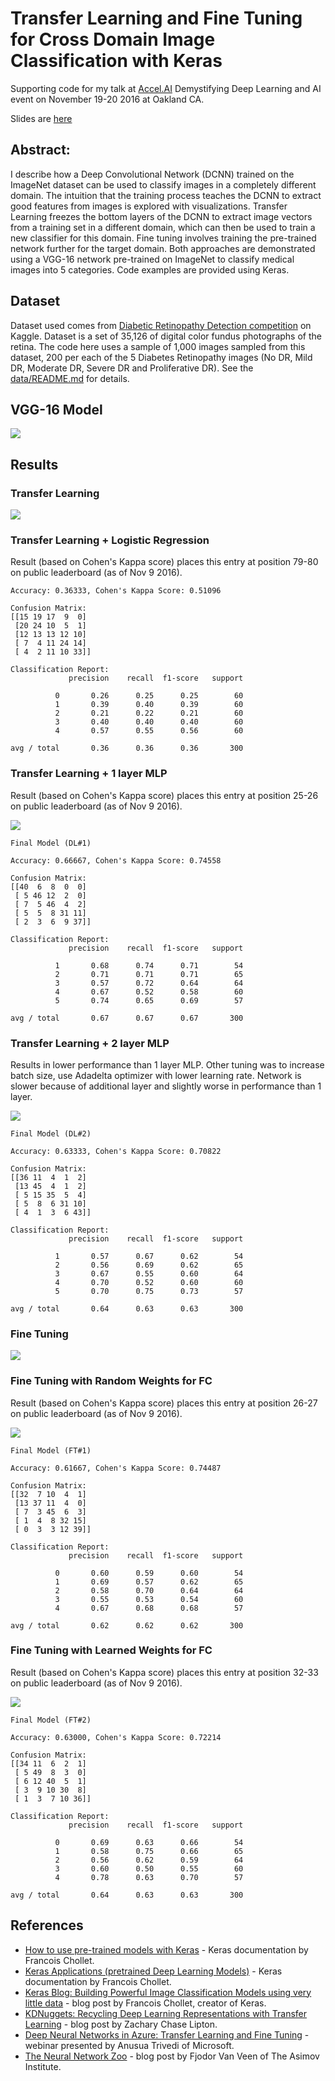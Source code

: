 # Transfer Learning and Fine Tuning for Cross Domain Image Classification with Keras

Supporting code for my talk at [Accel.AI](http://accel.ai/) Demystifying Deep Learning and AI event on November 19-20 2016 at Oakland CA.

Slides are [here](http://www.slideshare.net/sujitpal/transfer-learning-and-fine-tuning-for-cross-domain-image-classification-with-keras)

## Abstract:

I describe how a Deep Convolutional Network (DCNN) trained on the ImageNet dataset can be used to classify images in a completely different domain. The intuition that the training process teaches the DCNN to extract good features from images is explored with visualizations. Transfer Learning freezes the bottom layers of the DCNN to extract image vectors from a training set in a different domain, which can then be used to train a new classifier for this domain. Fine tuning involves training the pre-trained network further for the target domain. Both approaches are demonstrated using a VGG-16 network pre-trained on ImageNet to classify medical images into 5 categories. Code examples are provided using Keras.

## Dataset

Dataset used comes from [Diabetic Retinopathy Detection competition](https://www.kaggle.com/c/diabetic-retinopathy-detection) on Kaggle. Dataset is a set of 35,126 of digital color fundus photographs of the retina. The code here uses a sample of 1,000 images sampled from this dataset, 200 per each of the 5 Diabetes Retinopathy images (No DR, Mild DR, Moderate DR, Severe DR and Proliferative DR). See the [data/README.md](data/README.md) for details.

## VGG-16 Model

<img src="docs/vgg16-original.png"/>

## Results

### Transfer Learning

<img src="docs/vgg16-tl.png"/>

### Transfer Learning + Logistic Regression

Result (based on Cohen's Kappa score) places this entry at position 79-80 on public leaderboard (as of Nov 9 2016).

    Accuracy: 0.36333, Cohen's Kappa Score: 0.51096

    Confusion Matrix:
    [[15 19 17  9  0]
     [20 24 10  5  1]
     [12 13 13 12 10]
     [ 7  4 11 24 14]
     [ 4  2 11 10 33]]

    Classification Report:
                 precision    recall  f1-score   support
    
              0       0.26      0.25      0.25        60
              1       0.39      0.40      0.39        60
              2       0.21      0.22      0.21        60
              3       0.40      0.40      0.40        60
              4       0.57      0.55      0.56        60
    
    avg / total       0.36      0.36      0.36       300

### Transfer Learning + 1 layer MLP

Result (based on Cohen's Kappa score) places this entry at position 25-26 on public leaderboard (as of Nov 9 2016).

<img src="docs/tl-dl1-loss.png"/>

    Final Model (DL#1)

    Accuracy: 0.66667, Cohen's Kappa Score: 0.74558

    Confusion Matrix:
    [[40  6  8  0  0]
     [ 5 46 12  2  0]
     [ 7  5 46  4  2]
     [ 5  5  8 31 11]
     [ 2  3  6  9 37]]

    Classification Report:
                 precision    recall  f1-score   support
    
              1       0.68      0.74      0.71        54
              2       0.71      0.71      0.71        65
              3       0.57      0.72      0.64        64
              4       0.67      0.52      0.58        60
              5       0.74      0.65      0.69        57
    
    avg / total       0.67      0.67      0.67       300
    

### Transfer Learning + 2 layer MLP

Results in lower performance than 1 layer MLP. Other tuning was to increase batch size, use Adadelta optimizer with lower learning rate. Network is slower because of additional layer and slightly worse in performance than 1 layer.

<img src="docs/tl-dl2-loss.png"/>

    Final Model (DL#2)

    Accuracy: 0.63333, Cohen's Kappa Score: 0.70822

    Confusion Matrix:
    [[36 11  4  1  2]
     [13 45  4  1  2]
     [ 5 15 35  5  4]
     [ 5  8  6 31 10]
     [ 4  1  3  6 43]]

    Classification Report:
                 precision    recall  f1-score   support
    
              1       0.57      0.67      0.62        54
              2       0.56      0.69      0.62        65
              3       0.67      0.55      0.60        64
              4       0.70      0.52      0.60        60
              5       0.70      0.75      0.73        57
    
    avg / total       0.64      0.63      0.63       300
    

### Fine Tuning

<img src="docs/vgg16-ft.png"/>

### Fine Tuning with Random Weights for FC

Result (based on Cohen's Kappa score) places this entry at position 26-27 on public leaderboard (as of Nov 9 2016).

<img src="docs/ft-dl-loss.png"/>

    Final Model (FT#1)

    Accuracy: 0.61667, Cohen's Kappa Score: 0.74487

    Confusion Matrix:
    [[32  7 10  4  1]
     [13 37 11  4  0]
     [ 7  3 45  6  3]
     [ 1  4  8 32 15]
     [ 0  3  3 12 39]]

    Classification Report:
                 precision    recall  f1-score   support
    
              0       0.60      0.59      0.60        54
              1       0.69      0.57      0.62        65
              2       0.58      0.70      0.64        64
              3       0.55      0.53      0.54        60
              4       0.67      0.68      0.68        57
    
    avg / total       0.62      0.62      0.62       300


### Fine Tuning with Learned Weights for FC

Result (based on Cohen's Kappa score) places this entry at position 32-33 on public leaderboard (as of Nov 9 2016).

<img src="docs/ft-dlw-loss.png"/>

    Final Model (FT#2)

    Accuracy: 0.63000, Cohen's Kappa Score: 0.72214

    Confusion Matrix:
    [[34 11  6  2  1]
     [ 5 49  8  3  0]
     [ 6 12 40  5  1]
     [ 3  9 10 30  8]
     [ 1  3  7 10 36]]

    Classification Report:
                 precision    recall  f1-score   support
    
              0       0.69      0.63      0.66        54
              1       0.58      0.75      0.66        65
              2       0.56      0.62      0.59        64
              3       0.60      0.50      0.55        60
              4       0.78      0.63      0.70        57
    
    avg / total       0.64      0.63      0.63       300


## References

* [How to use pre-trained models with Keras](https://keras.io/getting-started/faq/#how-can-i-use-pre-trained-models-in-keras) - Keras documentation by Francois Chollet.
* [Keras Applications (pretrained Deep Learning Models)](https://keras.io/applications/) - Keras documentation by Francois Chollet.
* [Keras Blog: Building Powerful Image Classification Models using very little data](https://blog.keras.io/building-powerful-image-classification-models-using-very-little-data.html) - blog post by Francois Chollet, creator of Keras.
* [KDNuggets: Recycling Deep Learning Representations with Transfer Learning](http://www.kdnuggets.com/2015/08/recycling-deep-learning-representations-transfer-ml.html) - blog post by Zachary Chase Lipton.
* [Deep Neural Networks in Azure: Transfer Learning and Fine Tuning](https://info.microsoft.com/CO-AAIoT-WBNR-FY17-09Sep-27-Deep-Neural-Networks-in-Azure-Transfer-Learning-and-Fine-tuning-253624_Registration.html) - webinar presented by Anusua Trivedi of Microsoft.
* [The Neural Network Zoo](http://www.asimovinstitute.org/neural-network-zoo/) - blog post by Fjodor Van Veen of The Asimov Institute.


